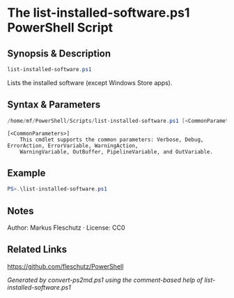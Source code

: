 # The list-installed-software.ps1 PowerShell Script

## Synopsis & Description
```powershell
list-installed-software.ps1
```

Lists the installed software (except Windows Store apps).

## Syntax & Parameters
```powershell
/home/mf/PowerShell/Scripts/list-installed-software.ps1 [<CommonParameters>]
```

```
[<CommonParameters>]
    This cmdlet supports the common parameters: Verbose, Debug, ErrorAction, ErrorVariable, WarningAction, 
    WarningVariable, OutBuffer, PipelineVariable, and OutVariable.
```

## Example
```powershell
PS>.\list-installed-software.ps1
```


## Notes
Author: Markus Fleschutz · License: CC0

## Related Links
https://github.com/fleschutz/PowerShell

*Generated by convert-ps2md.ps1 using the comment-based help of list-installed-software.ps1*

